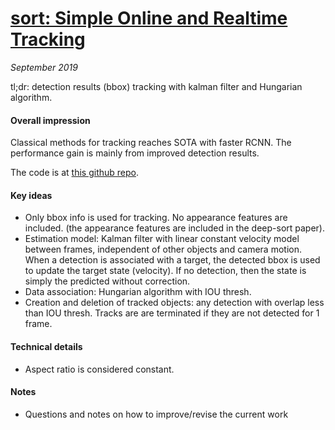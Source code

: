 # [sort: Simple Online and Realtime Tracking](https://arxiv.org/abs/1602.00763)

_September 2019_

tl;dr: detection results (bbox) tracking with kalman filter and Hungarian algorithm.

#### Overall impression
Classical methods for tracking reaches SOTA with faster RCNN. The performance gain is mainly from improved detection results.

The code is at [this github repo](https://github.com/abewley/sort). 

#### Key ideas
- Only bbox info is used for tracking. No appearance features are included. (the appearance features are included in the deep-sort paper). 
- Estimation model: Kalman filter with linear constant velocity model between frames, independent of other objects and camera motion. When a detection is associated with a target, the detected bbox is used to update the target state (velocity). If no detection, then the state is simply the predicted without correction.
- Data association: Hungarian algorithm with IOU thresh.
- Creation and deletion of tracked objects: any detection with overlap less than IOU thresh. Tracks are are terminated if they are not detected for 1 frame. 

#### Technical details
- Aspect ratio is considered constant. 

#### Notes
- Questions and notes on how to improve/revise the current work  


